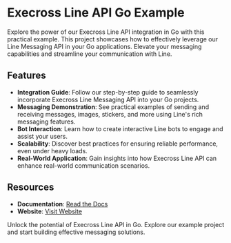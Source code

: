 # Execross Line API Go Example

Explore the power of our Execross Line API integration in Go with this practical example. This project showcases how to effectively leverage our Line Messaging API in your Go applications. Elevate your messaging capabilities and streamline your communication with Line.

## Features
- **Integration Guide**: Follow our step-by-step guide to seamlessly incorporate Execross Line Messaging API into your Go projects.
- **Messaging Demonstration**: See practical examples of sending and receiving messages, images, stickers, and more using Line's rich messaging features.
- **Bot Interaction**: Learn how to create interactive Line bots to engage and assist your users.
- **Scalability**: Discover best practices for ensuring reliable performance, even under heavy loads.
- **Real-World Application**: Gain insights into how Execross Line API can enhance real-world communication scenarios.

## Resources

- **Documentation**: [Read the Docs](https://under-build.com)
- **Website**: [Visit Website](https://under-build.com)

Unlock the potential of Execross Line API in Go. Explore our example project and start building effective messaging solutions.
